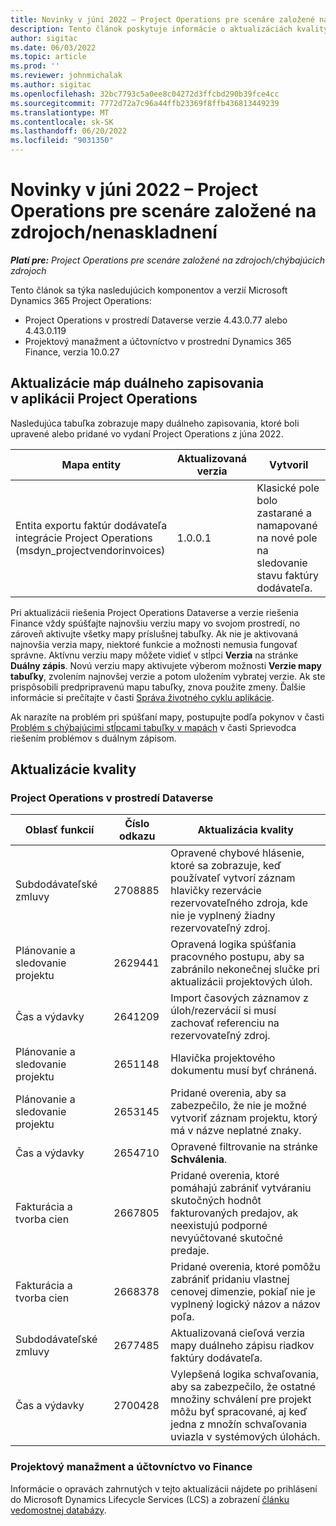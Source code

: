 ```yaml
---
title: Novinky v júni 2022 – Project Operations pre scenáre založené na zdrojoch/nenaskladnení
description: Tento článok poskytuje informácie o aktualizáciách kvality dostupných vo vydaní Microsoft Dynamics 365 Project Operations Project Operations v júni 2022 pre scenáre založené na zdrojoch/neskladovaných položkách.
author: sigitac
ms.date: 06/03/2022
ms.topic: article
ms.prod: ''
ms.reviewer: johnmichalak
ms.author: sigitac
ms.openlocfilehash: 32bc7793c5a0ee8c04272d3ffcbd290b39fce4cc
ms.sourcegitcommit: 7772d72a7c96a44ffb23369f8ffb436813449239
ms.translationtype: MT
ms.contentlocale: sk-SK
ms.lasthandoff: 06/20/2022
ms.locfileid: "9031350"
---
```

# <a name="whats-new-june-2022---project-operations-for-resourcenon-stocked-based-scenarios"></a>Novinky v júni 2022 – Project Operations pre scenáre založené na zdrojoch/nenaskladnení

_**Platí pre:** Project Operations pre scenáre založené na zdrojoch/chýbajúcich zdrojoch_

Tento článok sa týka nasledujúcich komponentov a verzií Microsoft Dynamics 365 Project Operations:

- Project Operations v prostredí Dataverse verzie 4.43.0.77 alebo 4.43.0.119
- Projektový manažment a účtovníctvo v prostrední Dynamics 365 Finance, verzia 10.0.27

## <a name="project-operations-dual-write-maps-updates"></a>Aktualizácie máp duálneho zapisovania v aplikácii Project Operations

Nasledujúca tabuľka zobrazuje mapy duálneho zapisovania, ktoré boli upravené alebo pridané vo vydaní Project Operations z júna 2022.

| Mapa entity | Aktualizovaná verzia | Vytvoril |
| --- | --- | --- |
| Entita exportu faktúr dodávateľa integrácie Project Operations (msdyn_projectvendorinvoices) | 1.0.0.1 | Klasické pole bolo zastarané a namapované na nové pole na sledovanie stavu faktúry dodávateľa. |

Pri aktualizácii riešenia Project Operations Dataverse a verzie riešenia Finance vždy spúšťajte najnovšiu verziu mapy vo svojom prostredí, no zároveň aktivujte všetky mapy príslušnej tabuľky. Ak nie je aktivovaná najnovšia verzia mapy, niektoré funkcie a možnosti nemusia fungovať správne. Aktívnu verziu mapy môžete vidieť v stĺpci **Verzia** na stránke **Duálny zápis**. Novú verziu mapy aktivujete výberom možnosti **Verzie mapy tabuľky**, zvolením najnovšej verzie a potom uložením vybratej verzie. Ak ste prispôsobili predpripravenú mapu tabuľky, znova použite zmeny. Ďalšie informácie si prečítajte v časti [Správa životného cyklu aplikácie](/dynamics365/fin-ops-core/dev-itpro/data-entities/dual-write/app-lifecycle-management).

Ak narazíte na problém pri spúšťaní mapy, postupujte podľa pokynov v časti [Problém s chýbajúcimi stĺpcami tabuľky v mapách](/dynamics365/fin-ops-core/dev-itpro/data-entities/dual-write/dual-write-troubleshooting-finops-upgrades#missing-table-columns-issue-on-maps) v časti Sprievodca riešením problémov s duálnym zápisom.

## <a name="quality-updates"></a>Aktualizácie kvality

### <a name="project-operations-on-dataverse"></a>Project Operations v prostredí Dataverse

| Oblasť funkcií | Číslo odkazu | Aktualizácia kvality |
| --- | --- | --- |
| Subdodávateľské zmluvy | 2708885 | Opravené chybové hlásenie, ktoré sa zobrazuje, keď používateľ vytvorí záznam hlavičky rezervácie rezervovateľného zdroja, kde nie je vyplnený žiadny rezervovateľný zdroj. |
| Plánovanie a sledovanie projektu | 2629441 | Opravená logika spúšťania pracovného postupu, aby sa zabránilo nekonečnej slučke pri aktualizácii projektových úloh. |
| Čas a výdavky | 2641209 | Import časových záznamov z úloh/rezervácií si musí zachovať referenciu na rezervovateľný zdroj. |
| Plánovanie a sledovanie projektu | 2651148 | Hlavička projektového dokumentu musí byť chránená.|
| Plánovanie a sledovanie projektu | 2653145 | Pridané overenia, aby sa zabezpečilo, že nie je možné vytvoriť záznam projektu, ktorý má v názve neplatné znaky. |
| Čas a výdavky | 2654710 | Opravené filtrovanie na stránke **Schválenia**. |
| Fakturácia a tvorba cien | 2667805 | Pridané overenia, ktoré pomáhajú zabrániť vytváraniu skutočných hodnôt fakturovaných predajov, ak neexistujú podporné nevyúčtované skutočné predaje. |
| Fakturácia a tvorba cien | 2668378 | Pridané overenia, ktoré pomôžu zabrániť pridaniu vlastnej cenovej dimenzie, pokiaľ nie je vyplnený logický názov a názov poľa. |
| Subdodávateľské zmluvy | 2677485 | Aktualizovaná cieľová verzia mapy duálneho zápisu riadkov faktúry dodávateľa. |
| Čas a výdavky | 2700428 | Vylepšená logika schvaľovania, aby sa zabezpečilo, že ostatné množiny schválení pre projekt môžu byť spracované, aj keď jedna z množín schvaľovania uviazla v systémových úlohách. |

### <a name="project-management-and-accounting-in-finance"></a>Projektový manažment a účtovníctvo vo Finance

Informácie o opravách zahrnutých v tejto aktualizácii nájdete po prihlásení do Microsoft Dynamics Lifecycle Services (LCS) a zobrazení [článku vedomostnej databázy](https://fix.lcs.dynamics.com/Issue/Details?bugId=673271).
